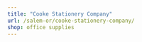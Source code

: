 ```yaml
---
title: "Cooke Stationery Company"
url: /salem-or/cooke-stationery-company/
shop: office supplies
---
```

